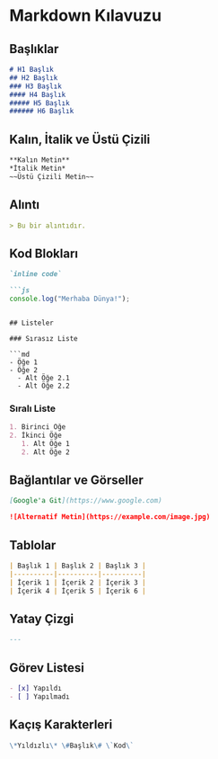 # Markdown Kılavuzu

## Başlıklar

```md
# H1 Başlık
## H2 Başlık
### H3 Başlık
#### H4 Başlık
##### H5 Başlık
###### H6 Başlık
```

## Kalın, İtalik ve Üstü Çizili

```md
**Kalın Metin**
*İtalik Metin*
~~Üstü Çizili Metin~~
```

## Alıntı

```md
> Bu bir alıntıdır.
```

## Kod Blokları

```md
`inline code`

```js
console.log("Merhaba Dünya!");
```
```

## Listeler

### Sırasız Liste

```md
- Öğe 1
- Öğe 2
  - Alt Öğe 2.1
  - Alt Öğe 2.2
```

### Sıralı Liste

```md
1. Birinci Öğe
2. İkinci Öğe
   1. Alt Öğe 1
   2. Alt Öğe 2
```

## Bağlantılar ve Görseller

```md
[Google'a Git](https://www.google.com)

![Alternatif Metin](https://example.com/image.jpg)
```

## Tablolar

```md
| Başlık 1 | Başlık 2 | Başlık 3 |
|----------|----------|----------|
| İçerik 1 | İçerik 2 | İçerik 3 |
| İçerik 4 | İçerik 5 | İçerik 6 |
```

## Yatay Çizgi

```md
---
```

## Görev Listesi

```md
- [x] Yapıldı
- [ ] Yapılmadı
```

## Kaçış Karakterleri

```md
\*Yıldızlı\* \#Başlık\# \`Kod\`
